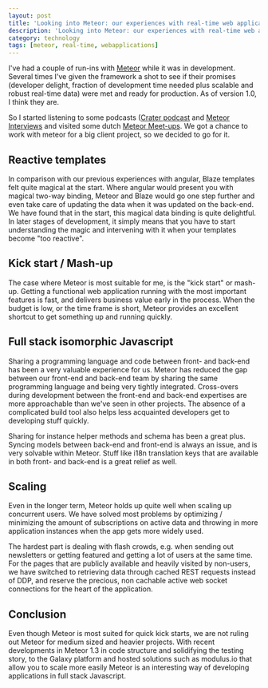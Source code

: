 ```yaml
---
layout: post
title: 'Looking into Meteor: our experiences with real-time web applications'
description: 'Looking into Meteor: our experiences with real-time web applications'
category: technology
tags: [meteor, real-time, webapplications]
---
```


I've had a couple of run-ins with [Meteor](https://www.meteor.com) while it was in development. Several times I've given the framework a shot to see if their promises (developer delight, fraction of development time needed plus scalable and robust real-time data) were met and ready for production. As of version 1.0, I think they are.

So I started listening to some podcasts ([Crater podcast](http://podcast.crater.io/) and [Meteor Interviews](http://www.meteorinterviews.com/) and visited some dutch [Meteor Meet-ups](http://www.meetup.com/Meteor-NL/). We got a chance to work with meteor for a big client project, so we decided to go for it.

## Reactive templates

In comparison with our previous experiences with angular, Blaze templates felt quite magical at the start. Where angular would present you with magical two-way binding, Meteor and Blaze would go one step further and even take care of updating the data when it was updated on the back-end. We have found that in the start, this magical data binding is quite delightful. In later stages of development, it simply means that you have to start understanding the magic and intervening with it when your templates become "too reactive".

## Kick start / Mash-up

The case where Meteor is most suitable for me, is the "kick start" or mash-up. Getting a functional web application running with the most important features is fast, and delivers business value early in the process. When the budget is low, or the time frame is short, Meteor provides an excellent shortcut to get something up and running quickly.

## Full stack isomorphic Javascript

Sharing a programming language and code between front- and back-end has been a very valuable experience for us. Meteor has reduced the gap between our front-end and back-end team by sharing the same programming language and being very tightly integrated. Cross-overs during development between the front-end and back-end expertises are more approachable than we've seen in other projects. The absence of a complicated build tool also helps less acquainted developers get to developing stuff quickly.

Sharing for instance helper methods and schema has been a great plus. Syncing models between back-end and front-end is always an issue, and is very solvable within Meteor. Stuff like i18n translation keys that are available in both front- and back-end is a great relief as well.

## Scaling

Even in the longer term, Meteor holds up quite well when scaling up concurrent users. We have solved most problems by optimizing / minimizing the amount of subscriptions on active data and throwing in more application instances when the app gets more widely used.

The hardest part is dealing with flash crowds, e.g. when sending out newsletters or getting featured and getting a lot of users at the same time. For the pages that are publicly available and heavily visited by non-users, we have switched to retrieving data through cached REST requests instead of DDP, and reserve the precious, non cachable active web socket connections for the heart of the application.

## Conclusion

Even though Meteor is most suited for quick kick starts, we are not ruling out Meteor for medium sized and heavier projects. With recent developments in Meteor 1.3 in code structure and solidifying the testing story, to the Galaxy platform and hosted solutions such as modulus.io that allow you to scale more easily Meteor is an interesting way of developing applications in full stack Javascript.
